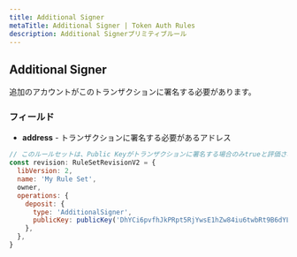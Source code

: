 ```yaml
---
title: Additional Signer
metaTitle: Additional Signer | Token Auth Rules
description: Additional Signerプリミティブルール
---
```


## Additional Signer

追加のアカウントがこのトランザクションに署名する必要があります。

### フィールド

- **address** - トランザクションに署名する必要があるアドレス

```js
// このルールセットは、Public Keyがトランザクションに署名する場合のみtrueと評価されます。
const revision: RuleSetRevisionV2 = {
  libVersion: 2,
  name: 'My Rule Set',
  owner,
  operations: {
    deposit: {
      type: 'AdditionalSigner',
      publicKey: publicKey('DhYCi6pvfhJkPRpt5RjYwsE1hZw84iu6twbRt9B6dYLV'),
    },
  },
}
```